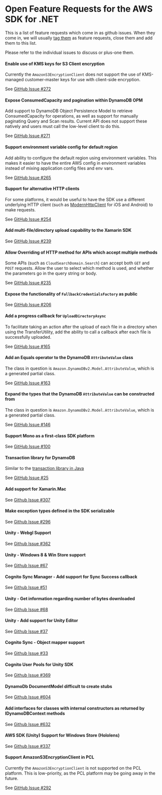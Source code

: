 # Open Feature Requests for the AWS SDK for .NET

This is a list of feature requests which come in as github issues. When they
come in, we will usually [tag them][tag] as feature requests, close them and
add them to this list.

Please refer to the individual issues to discuss or plus-one them.

[tag]: https://github.com/aws/aws-sdk-net/labels/Feature%20Request

#### Enable use of KMS keys for S3 Client encryption

Currently the ```AmazonS3EncryptionClient``` does not support the use of 
KMS-managed customer-master keys for use with client-side encryption.

See [GitHub Issue #272](https://github.com/aws/aws-sdk-net/issues/272)

#### Expose ConsumedCapacity and pagination within DynamoDB OPM

Add support to DynamoDB Object Persistence Model to retrieve ConsumedCapacity
for operations, as well as support for manually paginating Query and Scan results.
Current API does not support these natively and users must call the low-level
client to do this.

See [GitHub Issue #271](https://github.com/aws/aws-sdk-net/issues/271)

#### Support environment variable config for default region 

Add ability to configure the default region using environment variables. 
This makes it easier to have the entire AWS config in environment variables 
instead of mixing application config files and env vars.

See [GitHub Issue #265](https://github.com/aws/aws-sdk-net/issues/265)

#### Support for alternative HTTP clients

For some platforms, it would be useful to have the SDK use a different
underlying HTTP client (such as
[ModernHttpClient](https://github.com/paulcbetts/ModernHttpClient) for iOS and
Android) to make requests.

See [GitHub Issue #254](https://github.com/aws/aws-sdk-net/issues/254)

#### Add multi-file/directory upload capability to the Xamarin SDK

See [GitHub Issue #239](https://github.com/aws/aws-sdk-net/issues/239)

#### Allow Overriding of HTTP method for APIs which accept multiple methods

Some APIs (such as ```CloudSearchDomain.Search```) can accept
both ```GET``` and ```POST``` requests. Allow the user to select which
method is used, and whether the parameters go in the query string or body.

See [GitHub Issue #235](https://github.com/aws/aws-sdk-net/issues/235)

#### Expose the functionality of ```FallbackCredentialsFactory``` as public

See [GitHub Issue #206](https://github.com/aws/aws-sdk-net/issues/206)

#### Add a progress callback for ```UploadDirectoryAsync```

To facilitate taking an action after the upload of each file in a directory
when using the TransferUtility, add the ability to call a callback after
each file is successfully uploaded.

See [GitHub Issue #165](https://github.com/aws/aws-sdk-net/issues/165)

#### Add an Equals operator to the DynamoDB ```AttributeValue``` class

The class in question is ```Amazon.DynamoDBv2.Model.AttributeValue```, which
is a generated partial class.

See [GitHub Issue #163](https://github.com/aws/aws-sdk-net/issues/163)

#### Expand the types that the DynamoDB ```AttributeValue``` can be constructed from

The class in question is ```Amazon.DynamoDBv2.Model.AttributeValue```, which
is a generated partial class.

See [GitHub Issue #146](https://github.com/aws/aws-sdk-net/issues/146)

#### Support Mono as a first-class SDK platform

See [GitHub Issue #100](https://github.com/aws/aws-sdk-net/issues/100)

#### Transaction library for DynamoDB

Similar to the [transaction library in Java](https://aws.amazon.com/blogs/aws/dynamodb-transaction-library/)

See [GitHub Issue #25](https://github.com/aws/aws-sdk-net/issues/25)

#### Add support for Xamarin.Mac

See [Github Issue #307](https://github.com/aws/aws-sdk-net/issues/307)

#### Make exception types defined in the SDK serializable

See [Github Issue #296](https://github.com/aws/aws-sdk-net/issues/296)

#### Unity - Webgl Support

See [Github Issue #362](https://github.com/aws/aws-sdk-net/issues/326)

#### Unity - Windows 8 & Win Store support

See [Github Issue #67](https://github.com/aws/aws-sdk-unity/issues/67)

#### Cognito Sync Manager - Add support for Sync Success callback

See [Github Issue #51](https://github.com/aws/aws-sdk-unity/issues/51)

#### Unity - Get information regarding number of bytes downloaded

See [Github Issue #68](https://github.com/aws/aws-sdk-unity/issues/68)

#### Unity - Add support for Unity Editor

See [Github Issue #37](https://github.com/aws/aws-sdk-unity/issues/37)

#### Cognito Sync - Object mapper support

See [Github Issue #33](https://github.com/aws/aws-sdk-unity/issues/33)

#### Cognito User Pools for Unity SDK

See [Github Issue #369](https://github.com/aws/aws-sdk-unity/issues/369)

#### DynamoDb DocumentModel difficult to create stubs

See [Github Issue #604](https://github.com/aws/aws-sdk-net/issues/604)

#### Add interfaces for classes with internal constructors as returned by IDynamoDBContext methods

See [Github Issue #632](https://github.com/aws/aws-sdk-net/issues/632)

#### AWS SDK (Unity) Support for Windows Store (Hololens)

See [Github Issue #337](https://github.com/aws/aws-sdk-net/issues/337)

#### Support AmazonS3EncryptionClient in PCL

Currently the ```AmazonS3EncryptionClient``` is not supported on the
PCL platform. This is low-priority, as the PCL platform may be going
away in the future.

See [GitHub Issue #292](https://github.com/aws/aws-sdk-net/issues/292)
